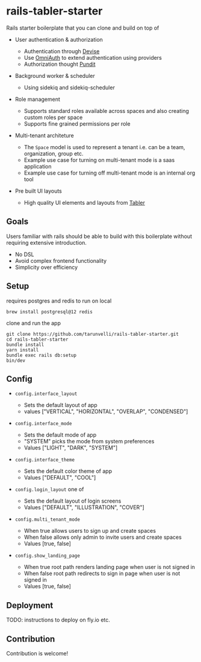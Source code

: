 # rails-tabler-starter

Rails starter boilerplate that you can clone and build on top of

* User authentication & authorization

    * Authentication through [Devise](https://github.com/heartcombo/devise)
    * Use [OmniAuth](https://github.com/heartcombo/devise/wiki/OmniAuth%3A-Overview) to extend authentication using providers
    * Authorization thought [Pundit](https://github.com/varvet/pundit)

* Background worker & scheduler

    * Using sidekiq and sidekiq-scheduler

* Role management

    * Supports standard roles available across spaces and also creating custom roles per space
    * Supports fine grained permissions per role

* Multi-tenant architeture

    * The `Space` model is used to represent a tenant i.e. can be a team, organization, group etc.
    * Example use case for turning on multi-tenant mode is a saas application
    * Example use case for turning off multi-tenant mode is an internal org tool

* Pre built UI layouts

    * High quality UI elements and layouts from [Tabler](https://tabler.io/)

## Goals

Users familiar with rails should be able to build with this boilerplate without requiring extensive introduction.

* No DSL
* Avoid complex frontend functionality
* Simplicity over efficiency

## Setup

requires postgres and redis to run on local

```
brew install postgresql@12 redis
```

clone and run the app

```
git clone https://github.com/tarunvelli/rails-tabler-starter.git
cd rails-tabler-starter
bundle install
yarn install
bundle exec rails db:setup
bin/dev
```

## Config

* `config.interface_layout`
    * Sets the default layout of app
    * values ["VERTICAL", "HORIZONTAL", "OVERLAP", "CONDENSED"]

* `config.interface_mode`
    * Sets the default mode of app
    * "SYSTEM" picks the mode from system preferences
    * Values ["LIGHT", "DARK", "SYSTEM"]

* `config.interface_theme`
    * Sets the default color theme of app
    * Values ["DEFAULT", "COOL"]

* `config.login_layout` one of
    * Sets the default layout of login screens
    * Values ["DEFAULT", "ILLUSTRATION", "COVER"]

* `config.multi_tenant_mode`
    * When true allows users to sign up and create spaces
    * When false allows only admin to invite users and create spaces
    * Values [true, false]

* `config.show_landing_page`
    * When true root path renders landing page when user is not signed in
    * When false root path redirects to sign in page when user is not signed in
    * Values [true, false]

## Deployment

TODO: instructions to deploy on fly.io etc.

## Contribution

Contribution is welcome!